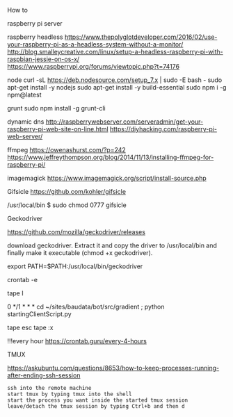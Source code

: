 How to

raspberry pi server

raspberry headless
https://www.thepolyglotdeveloper.com/2016/02/use-your-raspberry-pi-as-a-headless-system-without-a-monitor/
http://blog.smalleycreative.com/linux/setup-a-headless-raspberry-pi-with-raspbian-jessie-on-os-x/
https://www.raspberrypi.org/forums/viewtopic.php?t=74176

node
curl -sL https://deb.nodesource.com/setup_7.x | sudo -E bash -
sudo apt-get install -y nodejs
sudo apt-get install -y build-essential
sudo npm i -g npm@latest

grunt
sudo npm install -g grunt-cli

dynamic dns
http://raspberrywebserver.com/serveradmin/get-your-raspberry-pi-web-site-on-line.html
https://diyhacking.com/raspberry-pi-web-server/

ffmpeg
https://owenashurst.com/?p=242
https://www.jeffreythompson.org/blog/2014/11/13/installing-ffmpeg-for-raspberry-pi/

imagemagick
https://www.imagemagick.org/script/install-source.php

Gifsicle
https://github.com/kohler/gifsicle

/usr/local/bin $ sudo chmod 0777 gifsicle 

Geckodriver

https://github.com/mozilla/geckodriver/releases

download geckodriver. Extract it and copy the driver to /usr/local/bin and finally make it executable (chmod +x geckodriver).

export PATH=$PATH:/usr/local/bin/geckodriver

crontab -e

tape I

0 */1 * * * cd ~/sites/baudata/bot/src/gradient ; python startingClientScript.py

tape esc
tape :x

!!!every hour
https://crontab.guru/every-4-hours

TMUX

https://askubuntu.com/questions/8653/how-to-keep-processes-running-after-ending-ssh-session

    ssh into the remote machine
    start tmux by typing tmux into the shell
    start the process you want inside the started tmux session
    leave/detach the tmux session by typing Ctrl+b and then d


